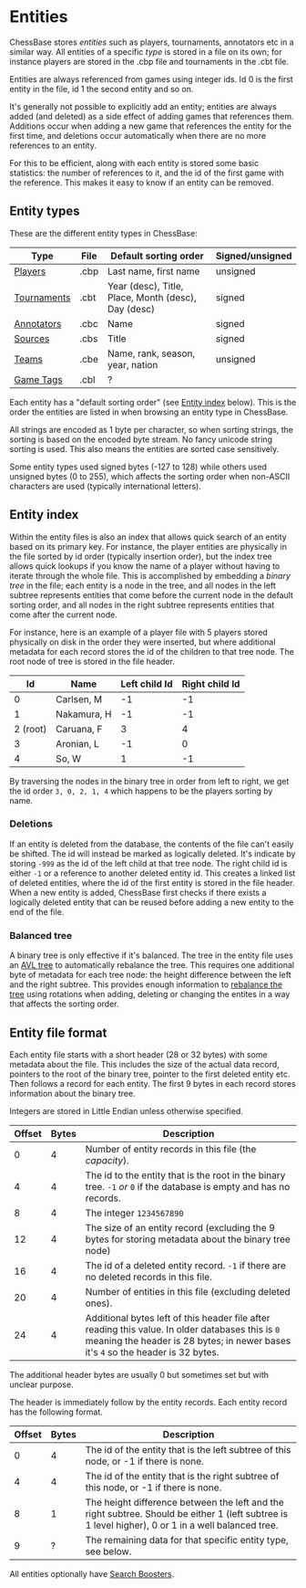 # Entities

ChessBase stores _entities_ such as players, tournaments, annotators etc in a similar way. All entities of a specific _type_ is stored in a file on its own; for instance players are stored in the .cbp file and tournaments in the .cbt file.

Entities are always referenced from games using integer ids. Id 0 is the first entity in the file, id 1 the second entity and so on.

It's generally not possible to explicitly add an entity; entities are always added (and deleted) as a side effect of adding games that references them.
Additions occur when adding a new game that references the entity for the first time, and deletions occur automatically when there are no more references to an entity. 

For this to be efficient, along with each entity is stored some basic statistics:
the number of references to it, and the id of the first game with the reference.
This makes it easy to know if an entity can be removed.

## Entity types

These are the different entity types in ChessBase:

| Type | File | Default sorting order | Signed/unsigned
| --- | --- | --- | ---
| <a href="players.md">Players</a>     | .cbp | Last name, first name | unsigned 
| <a href="tournaments.md">Tournaments</a> | .cbt | Year (desc), Title, Place, Month (desc), Day (desc) | signed
| <a href="annotators.md">Annotators</a>  | .cbc | Name | signed
| <a href="sources.md">Sources</a>     | .cbs | Title | signed
| <a href="teams.md">Teams</a>       | .cbe | Name, rank, season, year, nation | unsigned
| <a href="game_tags.md">Game Tags</a>   | .cbl | ? |

Each entity has a "default sorting order" (see [Entity index](#entity_index) below).
This is the order the entities are listed in when browsing an entity type in ChessBase.

All strings are encoded as 1 byte per character, so when sorting strings, the sorting
is based on the encoded byte stream. No fancy unicode string sorting is used.
This also means the entities are sorted case sensitively. 


Some entity types used signed bytes (-127 to 128) while others used unsigned bytes (0 to 255), which affects the sorting order when non-ASCII characters are used (typically international letters). 

## <a name="entity_index">Entity index</a>

Within the entity files is also an index that allows quick search of an entity based on its primary key.
For instance, the player entities are physically in the file sorted by id order (typically insertion order), but the index tree allows quick lookups if you know the name of a player without having to iterate through the whole file.
This is accomplished by embedding a _binary tree_ in the file; each entity is a node in the tree, and all nodes in the left subtree
represents entities that come before the current node in the default sorting order, and all nodes in the right subtree represents entities that come after the current node.

For instance, here is an example of a player file with 5 players stored physically on disk in the order they were inserted,
but where additional metadata for each record stores the id of the children to that tree node. The root node of tree is stored in the file header.  

| Id | Name | Left child Id | Right child Id
| --- | --- | --- | ---
| 0 | Carlsen, M | -1 | -1
| 1 | Nakamura, H | -1 | -1
| 2 (root) | Caruana, F | 3 | 4
| 3 | Aronian, L | -1 | 0
| 4 | So, W | 1 | -1

By traversing the nodes in the binary tree in order from left to right, we get the id order `3, 0, 2, 1, 4` which happens to be the players sorting by name.

### Deletions

If an entity is deleted from the database, the contents of the file can't easily be shifted. The id will instead be marked as logically deleted.
It's indicate by storing `-999` as the id of the left child at that tree node. The right child id is either `-1` or a reference to another deleted entity id.
This creates a linked list of deleted entities, where the id of the first entity is stored in the file header. 
When a new entity is added, ChessBase first checks if there exists a logically deleted entity that can be reused before adding a new entity to the end of the file.

### Balanced tree

A binary tree is only effective if it's balanced. The tree in the entity file uses an [AVL tree](https://en.wikipedia.org/wiki/AVL_tree) to automatically rebalance the tree.
This requires one additional byte of metadata for each tree node: the height difference between the left and the right subtree.
This provides enough information to [rebalance the tree](https://en.wikipedia.org/wiki/AVL_tree#Rebalancing) using rotations when adding, deleting or changing the entites in a way that affects the sorting order. 


## Entity file format

Each entity file starts with a short header (28 or 32 bytes) with some metadata about the file. This includes
the size of the actual data record, pointers to the root of the binary tree, pointer to the first deleted entity etc.
Then follows a record for each entity. The first 9 bytes in each record stores information about the binary tree.

Integers are stored in Little Endian unless otherwise specified. 

| Offset | Bytes | Description
| --- | --- | --- 
| 0 | 4 | Number of entity records in this file (the _capacity_).
| 4 | 4 | The id to the entity that is the root in the binary tree. `-1` _or_ `0` if the database is empty and has no records.
| 8 | 4 | The integer `1234567890`
| 12 | 4 | The size of an entity record (excluding the 9 bytes for storing metadata about the binary tree node)
| 16 | 4 | The id of a deleted entity record. `-1` if there are no deleted records in this file. 
| 20 | 4 | Number of entities in this file (excluding deleted ones).
| 24 | 4 | Additional bytes left of this header file after reading this value. In older databases this is `0` meaning the header is 28 bytes; in newer bases it's `4` so the header is 32 bytes. 

The additional header bytes are usually 0 but sometimes set but with unclear purpose.

The header is immediately follow by the entity records. Each entity record has the following format.

| Offset | Bytes | Description
| --- | --- | ---
| 0 | 4 | The id of the entity that is the left subtree of this node, or -1 if there is none. 
| 4 | 4 | The id of the entity that is the right subtree of this node, or -1 if there is none.
| 8 | 1 | The height difference between the left and the right subtree. Should be either 1 (left subtree is 1 level higher), 0 or 1 in a well balanced tree.
| 9 | ? | The remaining data for that specific entity type, see below.

All entities optionally have [Search Boosters](search_boosters.md).
